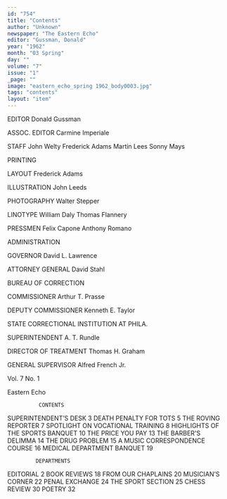 ```yaml
---
id: "754"
title: "Contents"
author: "Unknown"
newspaper: "The Eastern Echo"
editor: "Gussman, Donald"
year: "1962"
month: "03 Spring"
day: ""
volume: "7"
issue: "1"
_page: ""
image: "eastern_echo_spring 1962_body0003.jpg"
tags: "contents"
layout: "item"
---
```

EDITOR
Donald Gussman 

ASSOC. EDITOR
Carmine Imperiale

STAFF
John Welty
Frederick Adams
Martin Lees
Sonny Mays 

PRINTING

LAYOUT
Frederick Adams

ILLUSTRATION
John Leeds 

PHOTOGRAPHY
Walter Stepper

LINOTYPE
William Daly
Thomas Flannery

PRESSMEN
Felix Capone
Anthony Romano

ADMINISTRATION

GOVERNOR
David L. Lawrence 

ATTORNEY GENERAL
David Stahl

BUREAU OF CORRECTION

COMMISSIONER
Arthur T. Prasse

DEPUTY COMMISSIONER
Kenneth E. Taylor

STATE CORRECTIONAL
INSTITUTION AT PHILA.

SUPERINTENDENT
A. T. Rundle 

DIRECTOR OF TREATMENT
Thomas H. Graham

GENERAL SUPERVISOR
Alfred French Jr.

Vol. 7   No. 1

Eastern Echo

              CONTENTS
SUPERINTENDENT’S DESK              3
DEATH PENALTY FOR TOTS             5
THE ROVING REPORTER                7
SPOTLIGHT ON VOCATIONAL TRAINING   8
HIGHLIGHTS OF THE SPORTS BANQUET  10
THE PRICE YOU PAY                 13
THE BARBER'S DELIMMA              14
THE DRUG PROBLEM                  15
A MUSIC CORRESPONDENCE COURSE     16
MEDICAL DEPARTMENT BANQUET        19

             DEPARTMENTS
EDITORIAL                          2
BOOK REVIEWS                      18
FROM OUR CHAPLAINS                20
MUSICIAN’S CORNER                 22
PENAL EXCHANGE                    24
THE SPORT SECTION                 25
CHESS REVIEW                      30
POETRY                            32
